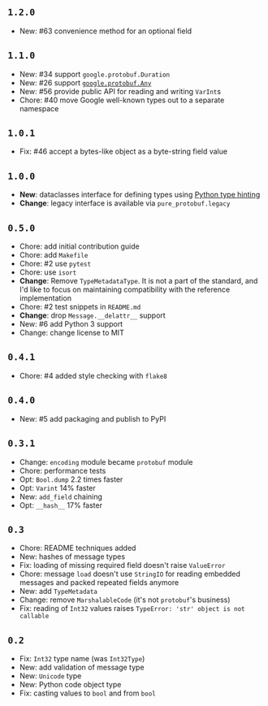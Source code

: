 ## `1.2.0`

- New: #63 convenience method for an optional field

## `1.1.0`

- New: #34 support `google.protobuf.Duration`
- New: #26 support [`google.protobuf.Any`](https://developers.google.com/protocol-buffers/docs/proto3#any)
- New: #56 provide public API for reading and writing `VarInt`s
- Chore: #40 move Google well-known types out to a separate namespace

## `1.0.1`

- Fix: #46 accept a bytes-like object as a byte-string field value

## `1.0.0`

- **New**: dataclasses interface for defining types using [Python type hinting](https://www.python.org/dev/peps/pep-0484/)
- **Change**: legacy interface is available via `pure_protobuf.legacy`

## `0.5.0`

- Chore: add initial contribution guide
- Chore: add `Makefile`
- Chore: #2 use `pytest`
- Chore: use `isort`
- **Change**: Remove `TypeMetadataType`. It is not a part of the standard, and I'd like to focus on maintaining compatibility with the reference implementation
- Chore: #2 test snippets in `README.md`
- **Change**: drop `Message.__delattr__` support
- New: #6 add Python 3 support
- Change: change license to MIT

## `0.4.1`

- Chore: #4 added style checking with `flake8`

## `0.4.0`

- New: #5 add packaging and publish to PyPI

## `0.3.1`

- Change: `encoding` module became `protobuf` module
- Chore: performance tests
- Opt: `Bool.dump` 2.2 times faster
- Opt: `Varint` 14% faster
- New: `add_field` chaining
- Opt: `__hash__` 17% faster

## `0.3`

- Chore: README techniques added
- New: hashes of message types
- Fix: loading of missing required field doesn't raise `ValueError`
- Chore: message `load` doesn't use `StringIO` for reading embedded messages and packed repeated fields anymore
- New: add `TypeMetadata`
- Change: remove `MarshalableCode` (it's not `protobuf`'s business)
- Fix: reading of `Int32` values raises `TypeError: 'str' object is not callable`

## `0.2`

- Fix: `Int32` type name (was `Int32Type`)
- New: add validation of message type
- New: `Unicode` type
- New: Python code object type
- Fix: casting values to `bool` and from `bool`
